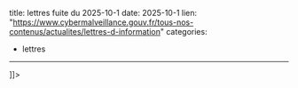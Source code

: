  
title: lettres fuite du 2025-10-1
date: 2025-10-1
lien: "https://www.cybermalveillance.gouv.fr/tous-nos-contenus/actualites/lettres-d-information"
categories:
  - lettres
---

]]>

